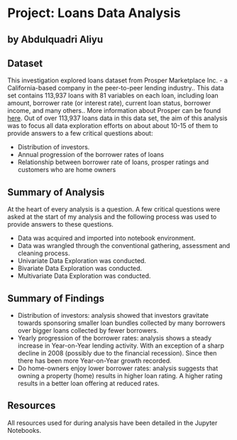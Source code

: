 # Project: Loans Data Analysis 
## by Abdulquadri Aliyu 


## Dataset
> 
This investigation explored loans dataset from Prosper Marketplace Inc. - a California-based company in the peer-to-peer lending industry.. This data set contains 113,937 loans with 81 variables on each loan, including loan amount, borrower rate (or interest rate), current loan status, borrower income, and many others.. More information about Prosper can be found [here](https://www.prosper.com/about). Out of over 113,937 loans data in this data set, the aim of this analysis was to focus all data exploration efforts on about about 10-15 of them to provide answers to a few critical questions about:

- Distribution of investors.
- Annual progression of the borrower rates of loans
- Relationship between borrower rate of loans, prosper ratings and customers who are home owners


## Summary of Analysis
> 
At the heart of every analysis is a question. A few critical questions were asked at the start of my analysis and the following process was used to provide answers to these questions.
- Data was acquired and imported into notebook environment.
- Data was wrangled through the conventional gathering, assessment and cleaning process.
- Univariate Data Exploration was conducted.
- Bivariate Data Exploration was conducted.
- Multivariate Data Exploration was conducted.


## Summary of Findings
> 
- Distribution of investors: analysis showed that investors gravitate towards sponsoring smaller loan bundles collected by many borrowers over bigger loans collected by fewer borrowers.
- Yearly progression of the borrower rates: analysis shows a steady increase in Year-on-Year lending activity. With an exception of a sharp decline in 2008 (possibly due to the financial recession). Since then there has been more Year-on-Year growth recorded. 
- Do home-owners enjoy lower borrower rates: analysis suggests that owning a property (home) results in higher loan rating. A higher rating results in a better loan offering at reduced rates.


## Resources
>
All resources used for during analysis have been detailed in the Jupyter Notebooks.
